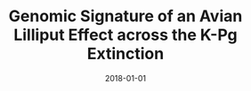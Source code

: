 ---
title: "Genomic Signature of an Avian Lilliput Effect across the K-Pg Extinction"
collection: publications
permalink: /publication/2018-01-01-Berv_Field_2018
date: 2018-01-01
venue: 'Systematic Biology'
paperurl: 'files/papers/Berv_Field_2018.pdf'
link: 'https://doi.org/10.1093/sysbio/syx064'
citation: 'Berv, J.S. Field, D. J. (2018). Genomic Signature of an Avian Lilliput Effect across the K-Pg Extinction, <i>Systematic Biology</i>.'
---